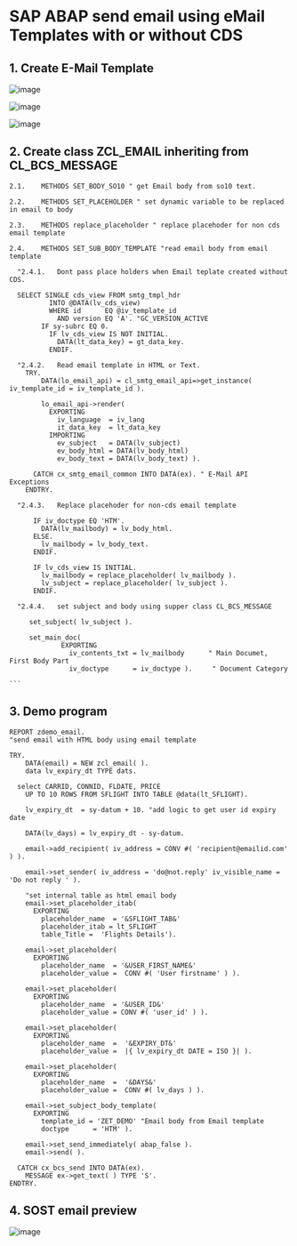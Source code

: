 # SAP ABAP send email using eMail Templates with or without CDS
##  1.	Create E-Mail Template
  ![image](https://user-images.githubusercontent.com/28149363/147467514-c82fdba0-99b3-40f8-b760-3dd5b9f33173.png)

![image](https://user-images.githubusercontent.com/28149363/171146686-18c41e2f-1d1a-466d-be1a-0b2e818f911f.png)

![image](https://user-images.githubusercontent.com/28149363/171146887-5a05bbf1-44ca-4f1c-8a2b-9daeb7f3043a.png)


##  2.	Create class ZCL_EMAIL inheriting from CL_BCS_MESSAGE  

    2.1.	METHODS SET_BODY_SO10 " get Email body from so10 text.

    2.2.	METHODS SET_PLACEHOLDER " set dynamic variable to be replaced in email to body

    2.3.	METHODS replace_placeholder " replace placehoder for non cds email template

    2.4.	METHODS SET_SUB_BODY_TEMPLATE "read email body from email template

      "2.4.1.	Dont pass place holders when Email teplate created without CDS.

      SELECT SINGLE cds_view FROM smtg_tmpl_hdr
              INTO @DATA(lv_cds_view)
              WHERE id      EQ @iv_template_id
                AND version EQ 'A'. "GC_VERSION_ACTIVE
            IF sy-subrc EQ 0.
              IF lv_cds_view IS NOT INITIAL.
                DATA(lt_data_key) = gt_data_key.
              ENDIF.

      "2.4.2.	Read email template in HTML or Text.
        TRY.
            DATA(lo_email_api) = cl_smtg_email_api=>get_instance( iv_template_id = iv_template_id ).

            lo_email_api->render(
              EXPORTING
                iv_language  = iv_lang
                it_data_key  = lt_data_key
              IMPORTING
                ev_subject   = DATA(lv_subject)
                ev_body_html = DATA(lv_body_html)
                ev_body_text = DATA(lv_body_text) ).

          CATCH cx_smtg_email_common INTO DATA(ex). " E-Mail API Exceptions
        ENDTRY. 

      "2.4.3.	Replace placehoder for non-cds email template

          IF iv_doctype EQ 'HTM'.
            DATA(lv_mailbody) = lv_body_html.
          ELSE.
            lv_mailbody = lv_body_text.
          ENDIF.

          IF lv_cds_view IS INITIAL.
            lv_mailbody = replace_placeholder( lv_mailbody ).
            lv_subject = replace_placeholder( lv_subject ).
          ENDIF.

      "2.4.4.	set subject and body using supper class CL_BCS_MESSAGE 

         set_subject( lv_subject ).
         
         set_main_doc(
                 EXPORTING
                   iv_contents_txt = lv_mailbody      " Main Documet, First Body Part
                   iv_doctype      = iv_doctype ).     " Document Category

    ```

##  3.	Demo program  

```
REPORT zdemo_email.
"send email with HTML body using email template

TRY.
    DATA(email) = NEW zcl_email( ).
    data lv_expiry_dt TYPE dats.

  select CARRID, CONNID, FLDATE, PRICE
    UP TO 10 ROWS FROM SFLIGHT INTO TABLE @data(lt_SFLIGHT).

    lv_expiry_dt  = sy-datum + 10. "add logic to get user id expiry date

    DATA(lv_days) = lv_expiry_dt - sy-datum.

    email->add_recipient( iv_address = CONV #( 'recipient@emailid.com' ) ).

    email->set_sender( iv_address = 'do@not.reply' iv_visible_name = 'Do not reply ' ).

    "set internal table as html email body 
    email->set_placeholder_itab(
      EXPORTING
        placeholder_name  = '&SFLIGHT_TAB&'
        placeholder_itab = lt_SFLIGHT
        table_Title =  'Flights Details').

    email->set_placeholder(
      EXPORTING
        placeholder_name  = '&USER_FIRST_NAME&'
        placeholder_value =  CONV #( 'User firstname' ) ).

    email->set_placeholder(
      EXPORTING
        placeholder_name  = '&USER_ID&'
        placeholder_value = CONV #( 'user_id' ) ).

    email->set_placeholder(
      EXPORTING
        placeholder_name  =  '&EXPIRY_DT&'
        placeholder_value =  |{ lv_expiry_dt DATE = ISO }| ).

    email->set_placeholder(
      EXPORTING
        placeholder_name  =  '&DAYS&'
        placeholder_value =  CONV #( lv_days ) ).

    email->set_subject_body_template(
      EXPORTING
        template_id = 'ZET_DEMO' "Email body from Email template
        doctype      = 'HTM' ).

    email->set_send_immediately( abap_false ).
    email->send( ).

  CATCH cx_bcs_send INTO DATA(ex).
    MESSAGE ex->get_text( ) TYPE 'S'.
ENDTRY.
```

##  4.	SOST email preview
![image](https://user-images.githubusercontent.com/28149363/171146985-1208eb8c-8204-4c30-875a-bbf3b5309ae9.png)


